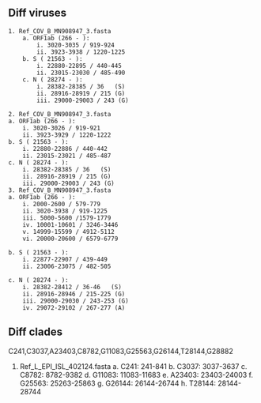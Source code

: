 ## Diff viruses
	1. Ref_COV_B_MN908947_3.fasta
		a. ORF1ab (266 - ):
			i. 3020-3035 / 919-924
			ii. 3923-3938 / 1220-1225
		b. S ( 21563 - ): 
			i. 22880-22895 / 440-445
			ii. 23015-23030 / 485-490
		c. N ( 28274 - ):
			i. 28382-28385 / 36   (S)
			ii. 28916-28919 / 215 (G)
			iii. 29000-29003 / 243 (G)

	2. Ref_COV_B_MN908947_3.fasta
	a. ORF1ab (266 - ):
		i. 3020-3026 / 919-921
		ii. 3923-3929 / 1220-1222
	b. S ( 21563 - ): 
		i. 22880-22886 / 440-442
		ii. 23015-23021 / 485-487
	c. N ( 28274 - ):
		i. 28382-28385 / 36   (S)
		ii. 28916-28919 / 215 (G)
		iii. 29000-29003 / 243 (G)
	3. Ref_COV_B_MN908947_3.fasta
	a. ORF1ab (266 - ):
		i. 2000-2600 / 579-779
		ii. 3020-3938 / 919-1225
		iii. 5000-5600 /1579-1779
		iv. 10001-10601 / 3246-3446
		v. 14999-15599 / 4912-5112
		vi. 20000-20600 / 6579-6779
		
	b. S ( 21563 - ): 
		i. 22877-22907 / 439-449
		ii. 23006-23075 / 482-505
		
	c. N ( 28274 - ):
		i. 28382-28412 / 36-46   (S)
		ii. 28916-28946 / 215-225 (G)
		iii. 29000-29030 / 243-253 (G)
		iv. 29072-29102 / 267-277 (A)

## Diff clades
C241,C3037,A23403,C8782,G11083,G25563,G26144,T28144,G28882

1. Ref_L_EPI_ISL_402124.fasta
	a. C241: 241-841
	b. C3037: 3037-3637
	c. C8782: 8782-9382
	d. G11083: 11083-11683
	e. A23403: 23403-24003
	f. G25563: 25263-25863
	g. G26144: 26144-26744
	h. T28144: 28144-28744

